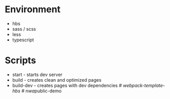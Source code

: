 # Environment
- hbs
- sass / scss
- less
- typescript

# Scripts
- start - starts dev server
- build - creates clean and optimized pages
- build-dev - creates pages with dev dependencies
#   _ w e b p a c k - t e m p l a t e - h b s  
 #   n w a _ p u b l i c - d e m o  
 